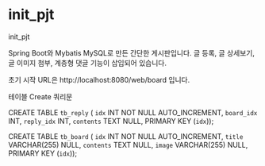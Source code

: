 # init_pjt
init_pjt

Spring Boot와 Mybatis MySQL로 만든 간단한 게시판입니다.
글 등록, 글 상세보기, 글 이미지 첨부, 계층형 댓글 기능이 삽입되어 있습니다.

초기 시작 URL은 http://localhost:8080/web/board 입니다.

테이블 Create 쿼리문

CREATE TABLE `tb_reply` (
  `idx` INT NOT NULL AUTO_INCREMENT,
  `board_idx` INT,
  `reply_idx` INT,
  `contents` TEXT NULL,
  PRIMARY KEY (`idx`));

CREATE TABLE `tb_board` (
  `idx` INT NOT NULL AUTO_INCREMENT,
  `title` VARCHAR(255) NULL,
  `contents` TEXT NULL,
  `image` VARCHAR(255) NULL,
  PRIMARY KEY (`idx`));
